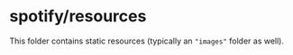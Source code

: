 # spotify/resources

This folder contains static resources (typically an `"images"` folder as well).
